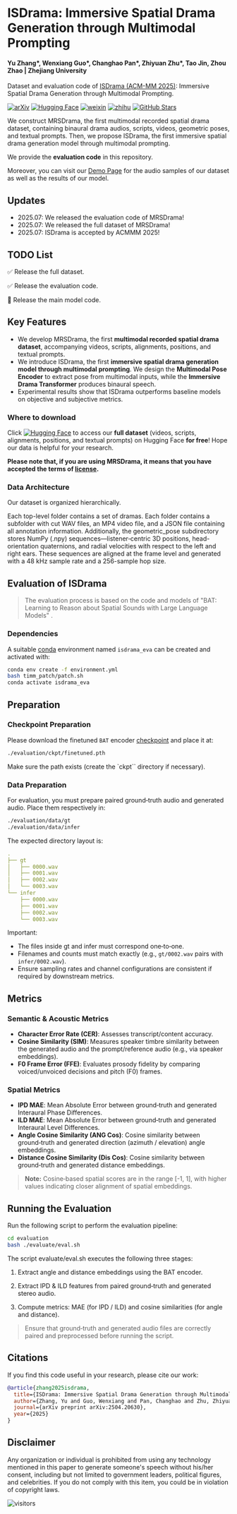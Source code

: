 #  ISDrama: Immersive Spatial Drama Generation through Multimodal Prompting

#### Yu Zhang*, Wenxiang Guo*, Changhao Pan*, Zhiyuan Zhu*, Tao Jin, Zhou Zhao | Zhejiang University

Dataset and evaluation code of [ISDrama (ACM-MM 2025)](https://arxiv.org/abs/2504.20630): Immersive Spatial Drama Generation through Multimodal Prompting.

[![arXiv](https://img.shields.io/badge/arXiv-Paper-<COLOR>.svg)](https://arxiv.org/abs/2504.20630) 
[![Hugging Face](https://img.shields.io/badge/%F0%9F%A4%97%20Hugging%20Face-blue?label=Dataset)](https://huggingface.co/datasets/AaronZ345/MRSDrama)
[![weixin](https://img.shields.io/badge/-WeChat@语音之家-000000?logo=wechat&logoColor=07C160)](https://mp.weixin.qq.com/s/jrKT16zH115ZDYxa0b492w)
[![zhihu](https://img.shields.io/badge/-知乎-000000?logo=zhihu&logoColor=0084FF)](https://zhuanlan.zhihu.com/p/1930597017840779306)
[![GitHub Stars](https://img.shields.io/github/stars/AaronZ345/ISDrama?style=social)](https://github.com/AaronZ345/ISDrama)

We construct MRSDrama, the first multimodal recorded spatial drama dataset, containing binaural drama audios, scripts, videos, geometric poses, and textual prompts.
Then, we propose ISDrama, the first immersive spatial drama generation model through multimodal prompting.

We provide the **evaluation code** in this repository. 

Moreover, you can visit our [Demo Page](https://aaronz345.github.io/ISDramaDemo) for the audio samples of our dataset as well as the results of our model.

## Updates

- 2025.07: We released the evaluation code of MRSDrama!
- 2025.07: We released the full dataset of MRSDrama!
- 2025.07: ISDrama is accepted by ACMMM 2025!

## TODO List

✅ Release the full dataset.

✅ Release the evaluation code.

🔲 Release the main model code.

## Key Features

- We develop MRSDrama, the first **multimodal recorded spatial drama dataset**, accompanying videos, scripts, alignments, positions, and textual prompts.
- We introduce ISDrama, the first **immersive spatial drama generation model through multimodal prompting**. We design the **Multimodal Pose Encoder** to extract pose from multimodal inputs, while the **Immersive Drama Transformer** produces binaural speech.
- Experimental results show that ISDrama outperforms baseline models on objective and subjective metrics.

### Where to download

Click [![Hugging Face](https://img.shields.io/badge/%F0%9F%A4%97%20Hugging%20Face-blue?label=Dataset)](https://huggingface.co/datasets/AaronZ345/MRSDrama) to access our **full dataset** (videos, scripts, alignments, positions, and textual prompts) on Hugging Face **for free**! Hope our data is helpful for your research.

**Please note that, if you are using MRSDrama, it means that you have accepted the terms of [license](https://github.com/AaronZ345/ISDrama/blob/master/dataset_license.md).**

### Data Architecture

Our dataset is organized hierarchically. 

Each top-level folder contains a set of dramas. Each folder contains a subfolder with cut WAV files, an MP4 video file, and a JSON file containing all annotation information. 
Additionally, the geometric_pose subdirectory stores NumPy (.npy) sequences—listener‑centric 3D positions, head-orientation quaternions, and radial velocities with respect to the left and right ears. These sequences are aligned at the frame level and generated with a 48 kHz sample rate and a 256-sample hop size.

## Evaluation of ISDrama

> The evaluation process is based on the code and models of "BAT: Learning to Reason about Spatial Sounds with Large Language Models" .

### Dependencies

A suitable [conda](https://conda.io/) environment named `isdrama_eva` can be created
and activated with:

```bash
conda env create -f environment.yml
bash timm_patch/patch.sh
conda activate isdrama_eva
```

## Preparation

### Checkpoint Preparation

Please download the finetuned `BAT` encoder [checkpoint](https://huggingface.co/datasets/zhisheng01/SpatialAudio/blob/main/SpatialAST/finetuned.pth) and place it at:

```bash
./evaluation/ckpt/finetuned.pth
```
Make sure the path exists (create the `ckpt`` directory if necessary).

### Data Preparation

For evaluation, you must prepare paired ground‑truth audio and generated audio.
Place them respectively in:

```bash
./evaluation/data/gt
./evaluation/data/infer
```
The expected directory layout is:

```yaml
.
├── gt
│   ├── 0000.wav
│   ├── 0001.wav
│   ├── 0002.wav
│   └── 0003.wav
└── infer
    ├── 0000.wav
    ├── 0001.wav
    ├── 0002.wav
    └── 0003.wav
```

Important:

- The files inside gt and infer must correspond one‑to‑one.
- Filenames and counts must match exactly (e.g., `gt/0002.wav` pairs with `infer/0002.wav`).
- Ensure sampling rates and channel configurations are consistent if required by downstream metrics.

## Metrics

### Semantic & Acoustic Metrics
- **Character Error Rate (CER)**: Assesses transcript/content accuracy.
- **Cosine Similarity (SIM)**: Measures speaker timbre similarity between the generated audio and the prompt/reference audio (e.g., via speaker embeddings).
- **F0 Frame Error (FFE)**: Evaluates prosody fidelity by comparing voiced/unvoiced decisions and pitch (F0) frames.

### Spatial Metrics
- **IPD MAE**: Mean Absolute Error between ground‑truth and generated Interaural Phase Differences.
- **ILD MAE**: Mean Absolute Error between ground‑truth and generated Interaural Level Differences.
- **Angle Cosine Similarity (ANG Cos)**: Cosine similarity between ground‑truth and generated direction (azimuth / elevation) angle embeddings.
- **Distance Cosine Similarity (Dis Cos)**: Cosine similarity between ground‑truth and generated distance embeddings.

> **Note:** Cosine‑based spatial scores are in the range \[-1, 1\], with higher values indicating closer alignment of spatial embeddings.

## Running the Evaluation

Run the following script to perform the evaluation pipeline:

```bash
cd evaluation
bash ./evaluate/eval.sh
```

The script evaluate/eval.sh executes the following three stages:

1. Extract angle and distance embeddings using the BAT encoder.

2. Extract IPD & ILD features from paired ground‑truth and generated stereo audio.

3. Compute metrics: MAE (for IPD / ILD) and cosine similarities (for angle and distance).

> Ensure that ground‑truth and generated audio files are correctly paired and preprocessed before running the script.

## Citations ##

If you find this code useful in your research, please cite our work:
```bib
@article{zhang2025isdrama,
  title={ISDrama: Immersive Spatial Drama Generation through Multimodal Prompting},
  author={Zhang, Yu and Guo, Wenxiang and Pan, Changhao and Zhu, Zhiyuan and Jin, Tao and Zhao, Zhou},
  journal={arXiv preprint arXiv:2504.20630},
  year={2025}
}
```

## Disclaimer ##

Any organization or individual is prohibited from using any technology mentioned in this paper to generate someone's speech without his/her consent, including but not limited to government leaders, political figures, and celebrities. If you do not comply with this item, you could be in violation of copyright laws.

 ![visitors](https://visitor-badge.laobi.icu/badge?page_id=AaronZ345/ISDrama)
